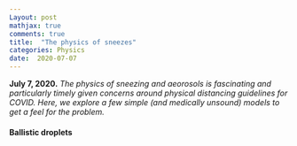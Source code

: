 ```yaml
---
Layout: post
mathjax: true
comments: true
title:  "The physics of sneezes"
categories: Physics
date:  2020-07-07
---
```


**July 7, 2020.** *The physics of sneezing and aeorosols is
  fascinating and particularly timely given concerns around physical
  distancing guidelines for COVID. Here, we explore a few simple (and
  medically unsound) models to get a feel for the problem.*

#### Ballistic droplets
